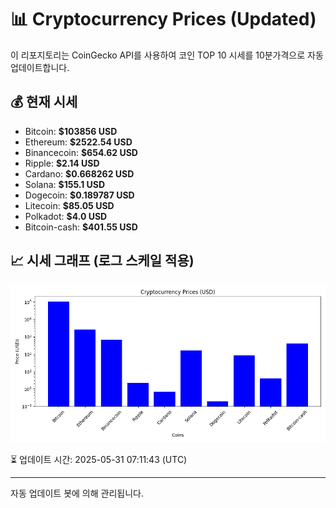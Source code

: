 
# 📊 Cryptocurrency Prices (Updated)

이 리포지토리는 CoinGecko API를 사용하여 코인 TOP 10 시세를 10분가격으로 자동 업데이트합니다.

## 💰 현재 시세
- Bitcoin: **$103856 USD**
- Ethereum: **$2522.54 USD**
- Binancecoin: **$654.62 USD**
- Ripple: **$2.14 USD**
- Cardano: **$0.668262 USD**
- Solana: **$155.1 USD**
- Dogecoin: **$0.189787 USD**
- Litecoin: **$85.05 USD**
- Polkadot: **$4.0 USD**
- Bitcoin-cash: **$401.55 USD**

## 📈 시세 그래프 (로그 스케일 적용)
![Crypto Prices](crypto_prices.png)

⏳ 업데이트 시간: 2025-05-31 07:11:43 (UTC)

---
자동 업데이트 봇에 의해 관리됩니다.

